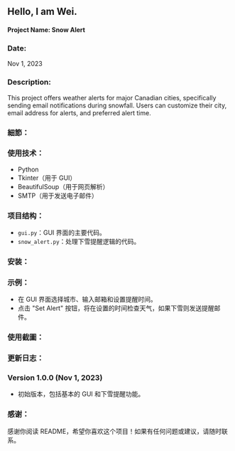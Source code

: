 ## Hello, I am Wei. 


#### Project Name: Snow Alert

### Date:
Nov 1, 2023

### Description:
This project offers weather alerts for major Canadian cities, specifically sending email notifications during snowfall. Users can customize their city, email address for alerts, and preferred alert time.

### 細節：

### 使用技术：
- Python
- Tkinter（用于 GUI）
- BeautifulSoup（用于网页解析）
- SMTP（用于发送电子邮件）

### 项目结构：
- `gui.py`：GUI 界面的主要代码。
- `snow_alert.py`：处理下雪提醒逻辑的代码。

### 安装：
### 示例：
- 在 GUI 界面选择城市、输入邮箱和设置提醒时间。
- 点击 "Set Alert" 按钮，将在设置的时间检查天气，如果下雪则发送提醒邮件。

### 使用截圖：


### 更新日志：

### Version 1.0.0 (Nov 1, 2023)
- 初始版本，包括基本的 GUI 和下雪提醒功能。

### 感谢：
感谢你阅读 README，希望你喜欢这个项目！如果有任何问题或建议，请随时联系。



